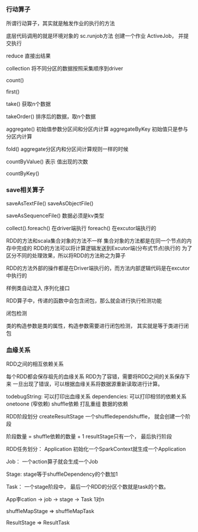 ###  行动算子

所谓行动算子，其实就是触发作业的执行的方法

底层代码调用的就是环境对象的 sc.runjob方法 创建一个作业 ActiveJob， 并提交执行


reduce
直接出结果


collection
将不同分区的数据按照采集顺序到driver

count()


first()

take() 获取n个数据


takeOrder() 
排序后的数据，取n个数据


aggregate()  初始值参数分区间和分区内计算
aggregateByKey 初始值只是参与分区内计算

fold() 
aggregate分区内和分区间计算规则一样的时候




countByValue()
表示 值出现的次数

countByKey()





### save相关算子

saveAsTextFile()
saveAsObjectFile()

saveAsSequenceFile()
数据必须是kv类型



collect().foreach() 在driver端执行
foreach() 在excutor端执行的



RDD的方法和scala集合对象的方法不一样
集合对象的方法都是在同一个节点的内存中完成的
RDD的方法可以将计算逻辑发送到Excutor端(分布式节点)执行的
为了区分不同的处理效果，所以将RDD的方法称之为算子


RDD的方法外部的操作都是在Driver端执行的，而方法内部逻辑代码是在excutor中执行的



样例类自动混入 序列化接口

RDD算子中，传递的函数中会包含闭包，那么就会进行执行检测功能

闭包检测


类的构造参数是类的属性，构造参数需要进行闭包检测， 其实就是等于类进行闭包


### 血缘关系
RDD之间的相互依赖关系

每个RDD都会保存祖先的血缘关系
RDD为了容错，需要将RDD之间的关系保存下来
一旦出现了错误，可以根据血缘关系将数据源重新读取进行计算。



todebugString: 可以打印出血缘关系
dependencies: 可以打印相邻的依赖关系
    onetoone (窄依赖)
    shuffle依赖 打乱重组
数据的依赖

RDD阶段划分
createResultStage
一个shuffledependshuffle， 就会创建一个阶段

阶段数量  = shuffle依赖的数量 + 1
resultStage只有一个， 最后执行阶段


RDD任务划分：
Application
    初始化一个SparkContext就生成一个Application

Job：
    一个action算子就会生成一个Job

Stage: stage等于shuffleDependency的个数加1

Task： 一个stage阶段中， 最后一个RDD的分区个数就是task的个数。 

App李cation -> job -> stage -> Task 1对n



shuffleMapStage => shuffleMapTask

ResultStage => ResultTask



    






